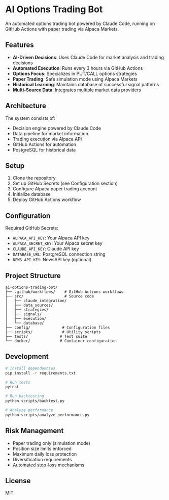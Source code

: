 # AI Options Trading Bot

An automated options trading bot powered by Claude Code, running on GitHub Actions with paper trading via Alpaca Markets.

## Features

- **AI-Driven Decisions**: Uses Claude Code for market analysis and trading decisions
- **Automated Execution**: Runs every 3 hours via GitHub Actions
- **Options Focus**: Specializes in PUT/CALL options strategies
- **Paper Trading**: Safe simulation mode using Alpaca Markets
- **Historical Learning**: Maintains database of successful signal patterns
- **Multi-Source Data**: Integrates multiple market data providers

## Architecture

The system consists of:
- Decision engine powered by Claude Code
- Data pipeline for market information
- Trading execution via Alpaca API
- GitHub Actions for automation
- PostgreSQL for historical data

## Setup

1. Clone the repository
2. Set up GitHub Secrets (see Configuration section)
3. Configure Alpaca paper trading account
4. Initialize database
5. Deploy GitHub Actions workflow

## Configuration

Required GitHub Secrets:
- `ALPACA_API_KEY`: Your Alpaca API key
- `ALPACA_SECRET_KEY`: Your Alpaca secret key
- `CLAUDE_API_KEY`: Claude API key
- `DATABASE_URL`: PostgreSQL connection string
- `NEWS_API_KEY`: NewsAPI key (optional)

## Project Structure

```
ai-options-trading-bot/
├── .github/workflows/    # GitHub Actions workflows
├── src/                  # Source code
│   ├── claude_integration/
│   ├── data_sources/
│   ├── strategies/
│   ├── signals/
│   ├── execution/
│   └── database/
├── config/              # Configuration files
├── scripts/             # Utility scripts
├── tests/              # Test suite
└── docker/             # Container configuration
```

## Development

```bash
# Install dependencies
pip install -r requirements.txt

# Run tests
pytest

# Run backtesting
python scripts/backtest.py

# Analyze performance
python scripts/analyze_performance.py
```

## Risk Management

- Paper trading only (simulation mode)
- Position size limits enforced
- Maximum daily loss protection
- Diversification requirements
- Automated stop-loss mechanisms

## License

MIT